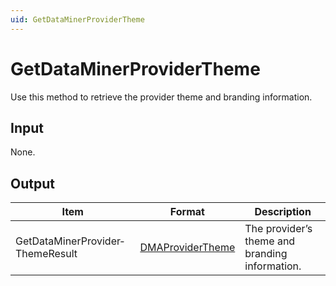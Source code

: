 ```yaml
---
uid: GetDataMinerProviderTheme
---
```


# GetDataMinerProviderTheme

Use this method to retrieve the provider theme and branding information.

## Input

None.

## Output

| Item                             | Format           | Description                                    |
|----------------------------------|------------------|------------------------------------------------|
| GetDataMinerProvider­ThemeResult | [DMAProviderTheme](xref:DMAProviderTheme) | The provider’s theme and branding information. |
